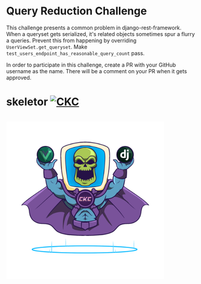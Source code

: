 # Query Reduction Challenge
This challenge presents a common problem in django-rest-framework. When a queryset gets serialized, it's related objects sometimes spur a flurry a
queries. Prevent this from happening by overriding `UserViewSet.get_queryset`. Make `test_users_endpoint_has_reasonable_query_count` pass.

In order to participate in this challenge, create a PR with your GitHub username as the name. There will be a comment on your PR when it gets
approved.

# skeletor [<img src="https://ckcollab.com/assets/images/badges/badge.svg" alt="CKC" height="20">](https://ckcollab.com)
&nbsp;<br>
<img src="docs/skeletor_full.png" alt="CKC" width="420" align="left">
